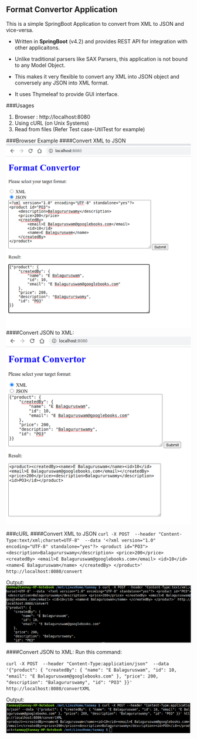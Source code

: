 ## Format Convertor Application

This is a simple SpringBoot Application to convert from XML to JSON and vice-versa.

* Written in **SpringBoot** (v4.2) and provides REST API for integration with other applicaitons.

* Unlike traditional parsers like SAX Parsers, this application is not bound to any Model Object.
* This makes it very flexible to convert any XML into JSON object and conversely any JSON into XML format.
* It uses Thymeleaf to provide GUI interface.


###Usages
1. Browser : http://localhost:8080
2. Using cURL (on Unix Systems)
3. Read from files (Refer Test case-UtilTest for example)


###Browser Example
####Convert XML to JSON
![alt text](demo/xmlToJson.png)
####Convert JSON to XML:
![alt text](demo/JsonToXML.png)

###cURL
####Convert XML to JSON
`curl -X POST  --header "Content-Type:text/xml;charset=UTF-8"  --data '<?xml version="1.0" encoding="UTF-8" standalone="yes"?>
<product id="PO3">
    <description>Balagururswamy</description>
    <price>200</price>
    <createdBy>
        <email>E Balaguruswam@googlebooks.com</email>
        <id>10</id>
        <name>E Balaguruswam</name>
    </createdBy>
</product>' http://localhost:8080/convert`

Output:
![alt text](demo/curl-xmlToJson.png)


####Convert JSON to XML:
Run this command:

`curl -X POST  --header "Content-Type:application/json"  --data '{"product": {
    "createdBy": {
        "name": "E Balaguruswam",
        "id": 10,
        "email": "E Balaguruswam@googlebooks.com"
    },
    "price": 200,
    "description": "Balagururswamy",
    "id": "PO3"
}}' http://localhost:8080/convertXML`

Output:
![alt text](demo/curl-JsonToXml.png)